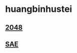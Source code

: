 # huangbinhustei

## [2048](http://huangbinhustei.github.io/2048/index.html)

## [SAE](http://me2048.sinaapp.com)